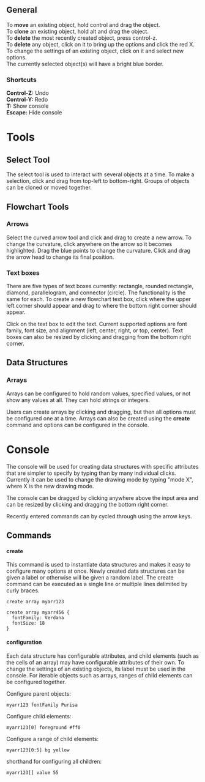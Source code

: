## General
To __move__ an existing object, hold control and drag the object.  
To __clone__ an existing object, hold alt and drag the object.  
To __delete__ the most recently created object, press control-z.  
To __delete__ any object, click on it to bring up the options and click the red X.   
To change the settings of an existing object, click on it
and select new options.  
The currently selected object(s) will have a bright blue border.  

### Shortcuts
__Control-Z:__ Undo   
__Control-Y:__ Redo  
__T:__ Show console   
__Escape:__ Hide console   

# Tools

## Select Tool
The select tool is used to interact with several objects at a time. To make a selection,
click and drag from top-left to bottom-right. Groups of objects can be cloned or moved together.

## Flowchart Tools

### Arrows
Select the curved arrow tool and click and drag to create a new arrow.
To change the curvature, click anywhere on the arrow so it becomes highlighted. 
Drag the blue points to change the curvature. Click and drag the arrow head 
to change its final position. 

### Text boxes
There are five types of text boxes currently: rectangle, rounded rectangle,
diamond, parallelogram, and connector (circle). 
The functionality is the same for each. To create a new
flowchart text box, click where the upper left corner should appear and drag
to where the bottom right corner should appear. 

Click on the text box to 
edit the text. Current supported options are font family, font size, and
alignment (left, center, right, or top, center). Text boxes can also be resized
by clicking and dragging from the bottom right corner.

## Data Structures

### Arrays

Arrays can be configured to hold random values, specified values, or not show any values at all.
They can hold strings or integers.  

Users can create arrays by clicking and dragging, but then all options must be configured one at a time.
Arrays can also be created using the __create__ command and options can be configured in the console.  

# Console
The console will be used for creating data structures with specific attributes
that are simpler to specify by typing than by many individual clicks. Currently
it can be used to change the drawing mode by typing "mode X", where X is the new
drawing mode.

The console can be dragged by clicking anywhere above the input area and
can be resized by clicking and dragging the bottom right corner. 

Recently entered commands can by cycled through using the arrow keys.

## Commands

#### create
This command is used to instantiate data structures and makes it easy to configure many options at once. 
Newly created data structures can be given a label or otherwise will be given a random label.
The create command can be executed as a single line or multiple lines delimited by curly braces. 

```
create array myarr123
```

```
create array myarr456 {
  fontFamily: Verdana
  fontSize: 18
}
```

#### configuration
Each data structure has configurable attributes, and child elements (such as the cells of an array) may have configurable attributes of their own. To change the settings of an existing objects, its label must be used in the console. For
iterable objects such as arrays, ranges of child elements can be configured together.

Configure parent objects:
```
myarr123 fontFamily Purisa
```
Configure child elements:
```
myarr123[0] foreground #ff0
```
Configure a range of child elements:
```
myarr123[0:5] bg yellow
```
shorthand for configuring all children:
```
myarr123[] value 55
```


